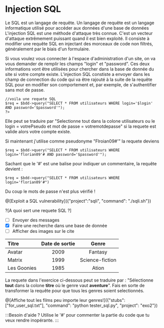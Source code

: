 # Injection SQL

Le SQL est un langage de requête. Un langage de requête est un langage informatique utilisé pour accéder aux données d'une base de données
L'injection SQL est une méthode d'attaque très connue. C'est un vecteur d'attaque extrêmement puissant quand il est bien exploité. Il consiste à modifier une requête SQL en injectant des morceaux de code non filtrés, généralement par le biais d'un formulaire.

Si vous voulez vous connecter à l'espace d'administration d'un site, on va vous demander de remplir les champs "login" et "password". Ces deux informations vont être utilisées pour chercher dans la base de donnée du site si votre compte existe.
L'injection SQL constiste a envoyer dans les champ de connection du code qui va être rajouté à la suite de la requête SQL pour en modifier son comportement et, par exemple, de s'authentifier sans mot de passe.

```
//voila une requete SQL
$req = $bdd->query("SELECT * FROM utilisateurs WHERE login='$login' AND password='$password'");
?>
```
Elle peut se traduire par "Selectionne tout dans la colone utilisateurs ou le login = votrePseudo et mot de passe = votremotdepasse" si la requete est valide alors votre compte existe.

Si maintenant j'utilise comme pseudonyme "Flroian09#'" la requete deviens

```
$req = $bdd->query("SELECT * FROM utilisateurs WHERE login='florian09'# AND password='$password'");
```

Sachant que le '#' est une balise pour indiquer un commentaire, la requête devient :
```
$req = $bdd->query("SELECT * FROM utilisateurs WHERE login='florian09'#")
```

Du coup le mots de passe n'est plus vérifié !

@[Exploit a SQL vulnerability]({"project":"sqli", "command": "./sqli.sh"})

?[A quoi sert une requete SQL ?]
-[ ] Envoyer des messages
-[x] Faire une recherche dans une base de donnée
-[ ] Afficher des images sur le cite

| Titre         | Date de sortie| Genre |
| :------------ |:-------------:| :-----:|
| Avatar        | 2009          |Fantasy|
| Matrix      | 1999     |   Science-fiction |
| Les Goonies |  1985 |    Ation |

La requete dans l'exercice ci-dessous peut se traduire par : "Sélectionne **tout** dans la colone **titre** où le genre vaut **aventure**". Fais en sorte de transformer la requête pour que tous les genres soient selectionnés.

@[Affiche tout les films peu importe leur genres!]({"stubs": ["for_user_sql.txt"], "command": "python tester_sql.py", "project": "exo2"})

:::Besoin d'aide ?
Utilise le '#' pour commenter la partie du code que tu veux rendre inopérante.
:::

